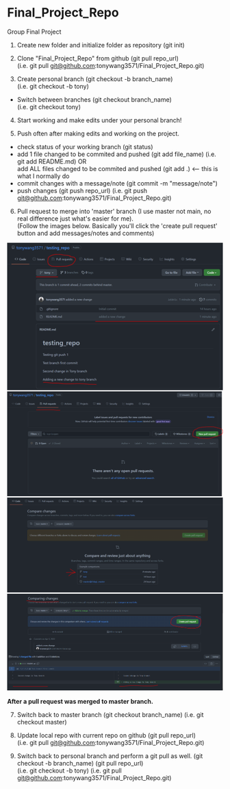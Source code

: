 # Final_Project_Repo  
Group Final Project  

1. Create new folder and initialize folder as repository (git init)  

2. Clone "Final_Project_Repo" from github (git pull repo_url)  
(i.e. git pull git@github.com:tonywang3571/Final_Project_Repo.git)  

3. Create personal branch (git checkout -b branch_name)  
(i.e. git checkout -b tony)  
- Switch between branches (git checkout branch_name)  
(i.e. git checkout tony)  

4. Start working and make edits under your personal branch!  

5. Push often after making edits and working on the project.  
- check status of your working branch (git status)
- add 1 file changed to be commited and pushed (git add file_name) (i.e. git add README.md) OR  
add ALL files changed to be commited and pushed (git add .) <-- this is what I normally do  
- commit changes with a message/note (git commit -m "message/note")
- push changes (git push repo_url) (i.e. git push git@github.com:tonywang3571/Final_Project_Repo.git)

6. Pull request to merge into 'master' branch (I use master not main, no real difference just what's easier for me).  
(Follow the images below. Basically you'll click the 'create pull request' button and add messages/notes and comments)
<img src="git_guide/newchange.PNG">  
<img src="git_guide/pullrequest1.PNG">  
<img src="git_guide/pullrequest2.PNG">  
<img src="git_guide/pullrequest3.PNG">  

**After a pull request was merged to master branch.**

7. Switch back to master branch (git checkout branch_name) (i.e. git checkout master)  

8. Update local repo with current repo on github (git pull repo_url)  
(i.e. git pull git@github.com:tonywang3571/Final_Project_Repo.git)  

9. Switch back to personal branch and perform a git pull as well. (git checkout -b branch_name) (git pull repo_url)  
(i.e. git checkout -b tony) (i.e. git pull git@github.com:tonywang3571/Final_Project_Repo.git)  
